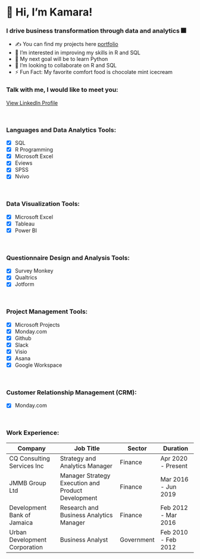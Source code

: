 # 👋 Hi, I’m Kamara!

### I drive business transformation through data and analytics 🎆

- ✍ You can find my projects here [portfolio](https://github.com/kamararichards/PortfolioProjects)
- 👀 I’m interested in improving my skills in R and SQL
- 🥅 My next goal will be to learn Python
- 💞️ I’m looking to collaborate on R and SQL
- ⚡ Fun Fact: My favorite comfort food is chocolate mint icecream

### Talk with me, I would like to meet you:
[View LinkedIn Profile](https://www.linkedin.com/in/kamararichards/)

<br />

### Languages and Data Analytics Tools:
- [x] SQL
- [x] R Programming
- [x] Microsoft Excel
- [x] Eviews
- [x] SPSS
- [x] Nvivo

<br />

### Data Visualization Tools:
- [x] Microsoft Excel
- [x] Tableau
- [x] Power BI

<br />

### Questionnaire Design and Analysis Tools:
- [x] Survey Monkey
- [x] Qualtrics
- [x] Jotform

<br />

### Project Management Tools:
- [x] Microsoft Projects
- [x] Monday.com
- [x] Github
- [x] Slack
- [x] Visio
- [x] Asana
- [x] Google Workspace

<br />

### Customer Relationship Management (CRM):
- [x] Monday.com

<br />

### Work Experience:

| Company                       | Job Title                                          | Sector     |Duration            |
| ------------------------------| ---------------------------------------------------|------------|--------------------|
| CQ Consulting Services Inc    | Strategy and Analytics Manager                     | Finance    |Apr 2020 - Present  |
| JMMB Group Ltd                | Manager Strategy Execution and Product Development | Finance    |Mar 2016 - Jun 2019 |
| Development Bank of Jamaica   | Research and Business Analytics Manager            | Finance    |Feb 2012 - Mar 2016 |
| Urban Development Corporation | Business Analyst                                   | Government |Feb 2010 - Feb 2012 |

<!---
kamararichards/kamararichards is a ✨ special ✨ repository because its `README.md` (this file) appears on your GitHub profile.
You can click the Preview link to take a look at your changes.
--->
